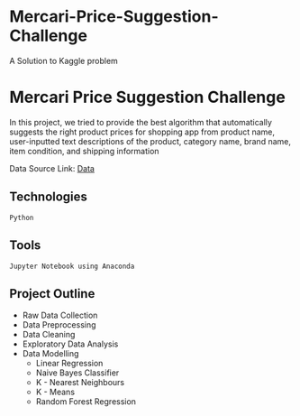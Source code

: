 # Mercari-Price-Suggestion-Challenge
A Solution to Kaggle problem

# Mercari Price Suggestion Challenge
<p>In this project, we tried to provide the best algorithm that automatically suggests the right product prices for shopping app from product name, user-inputted text descriptions of the product, category name, brand name, item condition, and shipping information </p>


Data Source Link: <a href="https://www.kaggle.com/c/mercari-price-suggestion-challenge/data"> Data</a>

## Technologies
```
Python
```

## Tools 
```
Jupyter Notebook using Anaconda
```
## Project Outline

- Raw Data Collection
- Data Preprocessing
- Data Cleaning
- Exploratory Data Analysis
- Data Modelling
   * Linear Regression
   * Naive Bayes Classifier
   * K - Nearest Neighbours 
   * K - Means
   * Random Forest Regression  


